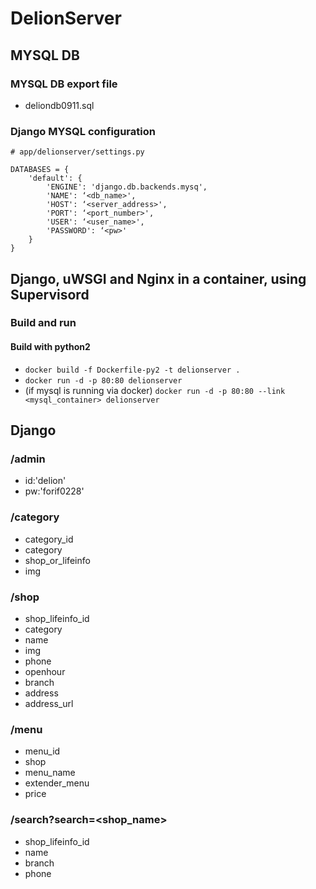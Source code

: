 # DelionServer

## MYSQL DB
### MYSQL DB export file
* deliondb0911.sql
### Django MYSQL configuration
```
# app/delionserver/settings.py

DATABASES = {
    'default': {
        'ENGINE': 'django.db.backends.mysq',
        'NAME': ‘<db_name>',
        'HOST': ‘<server_address>',
        'PORT': ‘<port_number>',
        'USER': ‘<user_name>',
        'PASSWORD': ‘<pw>'
    }
}
```
## Django, uWSGI and Nginx in a container, using Supervisord
### Build and run
#### Build with python2
* `docker build -f Dockerfile-py2 -t delionserver .`
* `docker run -d -p 80:80 delionserver`
* (if mysql is running via docker) `docker run -d -p 80:80 --link <mysql_container> delionserver`

## Django
### /admin
* id:'delion'
* pw:'forif0228'
### /category
* category_id
* category
* shop_or_lifeinfo
* img
### /shop
* shop_lifeinfo_id
* category
* name
* img
* phone
* openhour
* branch
* address
* address_url
### /menu
* menu_id
* shop
* menu_name
* extender_menu
* price
### /search?search=<shop_name>
* shop_lifeinfo_id
* name
* branch
* phone
